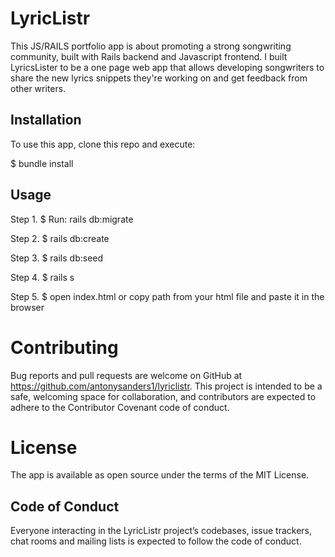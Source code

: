 # LyricListr
This JS/RAILS portfolio app is about promoting a strong songwriting community, built with Rails backend and Javascript frontend. I built LyricsLister to be a one page web app that allows developing songwriters to share the new lyrics snippets they're working on and get feedback from other writers.

## Installation
To use this app, clone this repo and execute:

$ bundle install

## Usage
Step 1. $ Run: rails db:migrate

Step 2. $ rails db:create

Step 3. $ rails db:seed

Step 4. $ rails s

Step 5. $ open index.html or copy path from your html file and paste it in the browser

# Contributing
Bug reports and pull requests are welcome on GitHub at https://github.com/antonysanders1/lyriclistr. This project is intended to be a safe, welcoming space for collaboration, and contributors are expected to adhere to the Contributor Covenant code of conduct.

# License
The app is available as open source under the terms of the MIT License.

## Code of Conduct
Everyone interacting in the LyricListr project’s codebases, issue trackers, chat rooms and mailing lists is expected to follow the code of conduct.
